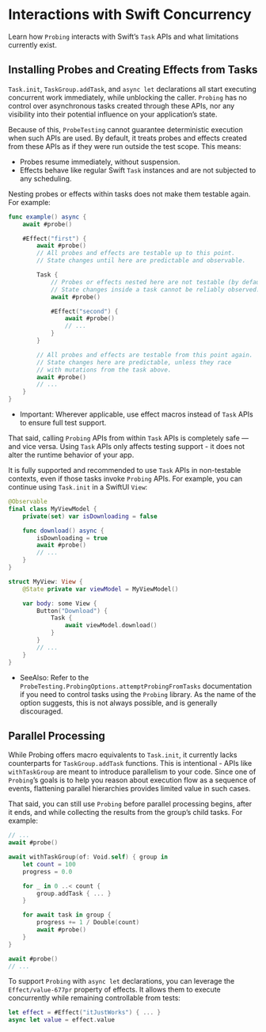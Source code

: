 # Interactions with Swift Concurrency

Learn how `Probing` interacts with Swift’s `Task` APIs and what limitations currently exist.

## Installing Probes and Creating Effects from Tasks

`Task.init`, `TaskGroup.addTask`, and `async let` declarations all start executing concurrent work immediately,
while unblocking the caller. `Probing` has no control over asynchronous tasks created through these APIs,
nor any visibility into their potential influence on your application’s state.

Because of this, `ProbeTesting` cannot guarantee deterministic execution when such APIs are used. 
By default, it treats probes and effects created from these APIs as if they were run outside the test scope. 
This means:
- Probes resume immediately, without suspension.
- Effects behave like regular Swift `Task` instances and are not subjected to any scheduling.

Nesting probes or effects within tasks does not make them testable again. For example:

```swift
func example() async {
    await #probe()

    #Effect("first") {
        await #probe()
        // All probes and effects are testable up to this point.
        // State changes until here are predictable and observable.

        Task {
            // Probes or effects nested here are not testable (by default).
            // State changes inside a task cannot be reliably observed.
            await #probe() 

            #Effect("second") {
                await #probe()
                // ...
            }
        }

        // All probes and effects are testable from this point again.
        // State changes here are predictable, unless they race
        // with mutations from the task above.
        await #probe()
        // ...
    }
}
```

- Important: Wherever applicable, use effect macros instead of `Task` APIs to ensure full test support.

That said, calling `Probing` APIs from within `Task` APIs is completely safe — and vice versa.
Using `Task` APIs only affects testing support - it does not alter the runtime behavior of your app.

It is fully supported and recommended to use `Task` APIs in non-testable contexts, even if those tasks invoke `Probing` APIs.
For example, you can continue using `Task.init` in a SwiftUI `View`:

```swift
@Observable
final class MyViewModel {
    private(set) var isDownloading = false

    func download() async {
        isDownloading = true
        await #probe()
        // ...
    }
}

struct MyView: View {
    @State private var viewModel = MyViewModel()

    var body: some View {
        Button("Download") {
            Task {
                await viewModel.download()
            }
        }
        // ...
    }
}
```

- SeeAlso: Refer to the `ProbeTesting.ProbingOptions.attemptProbingFromTasks` documentation 
if you need to control tasks using the `Probing` library. As the name of the option suggests, this is not always possible, 
and is generally discouraged.

## Parallel Processing

While Probing offers macro equivalents to `Task.init`, it currently lacks counterparts for 
`TaskGroup.addTask` functions. This is intentional - APIs like `withTaskGroup` are meant to introduce parallelism to your code. 
Since one of `Probing`’s goals is to help you reason about execution flow as a sequence of events, 
flattening parallel hierarchies provides limited value in such cases.

That said, you can still use `Probing` before parallel processing begins, after it ends, and while collecting the results 
from the group’s child tasks. For example:

```swift
// ...
await #probe()

await withTaskGroup(of: Void.self) { group in
    let count = 100
    progress = 0.0

    for _ in 0 ..< count {
        group.addTask { ... }
    }

    for await task in group {
        progress += 1 / Double(count)
        await #probe()
    }
}

await #probe()
// ...
```

To support `Probing` with `async let` declarations, you can leverage the ``Effect/value-677pr`` property of effects.
It allows them to execute concurrently while remaining controllable from tests:

```swift
let effect = #Effect("itJustWorks") { ... }
async let value = effect.value
```
